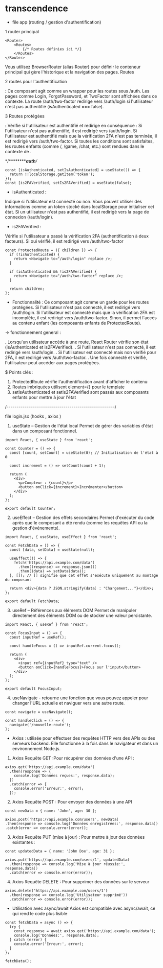 # transcendence
+ file app (routing / gestion d'authentification)

1 router principal

```
<Router>
    <Routes>
        {/* Routes définies ici */}
    </Routes>
</Router>

```
Vous utilisez BrowserRouter (alias Router) pour définir le conteneur principal qui gère l'historique et la navigation des pages.
Routes

2 routes pour l'authentification

<AuthLayout /> : Ce composant agit comme un wrapper pour les routes sous /auth. Les pages comme Login, ForgotPassword, et TwoFactor sont affichées dans ce contexte.
La route /auth/two-factor redirige vers /auth/login si l'utilisateur n'est pas authentifié (isAuthenticated === false).

3 Routes protégées

<ProtectedRoute /> : Vérifie si l'utilisateur est authentifié et redirige en conséquence :
Si l'utilisateur n'est pas authentifié, il est redirigé vers /auth/login.
Si l'utilisateur est authentifié mais que la vérification 2FA n'est pas terminée, il est redirigé vers /auth/two-factor.
Si toutes les conditions sont satisfaites, les routes enfants (comme /, /game, /chat, etc.) sont rendues dans le contexte de <DashboardLayout />.

*/***********************************auth**************************/*

```
const [isAuthenticated, setIsAuthenticated] = useState(() => {
  return !!localStorage.getItem('token');
});
const [is2FAVerified, setIs2FAVerified] = useState(false);
```

- isAuthenticated :

Indique si l'utilisateur est connecté ou non.
Vous pouvez utiliser des informations comme un token stocké dans localStorage pour initialiser cet état.
Si un utilisateur n'est pas authentifié, il est redirigé vers la page de connexion (/auth/login).

- is2FAVerified :

Vérifie si l'utilisateur a passé la vérification 2FA (authentification à deux facteurs).
Si oui vérifié, il est redirigé vers /auth/two-factor

``` 
const ProtectedRoute = ({ children }) => {
  if (!isAuthenticated) {
    return <Navigate to="/auth/login" replace />;
  }

  if (isAuthenticated && !is2FAVerified) {
    return <Navigate to="/auth/two-factor" replace />;
  }

  return children;
};

```
- Fonctionnalité :
Ce composant agit comme un garde pour les routes protégées.
Si l'utilisateur n'est pas connecté, il est redirigé vers /auth/login.
Si l'utilisateur est connecté mais que la vérification 2FA est incomplète, il est redirigé vers /auth/two-factor.
Sinon, il permet l'accès au contenu enfant (les composants enfants de ProtectedRoute).

-> fonctionnement general :

. Lorsqu'un utilisateur accède à une route, React Router vérifie son état (isAuthenticated et is2FAVerified).
. Si l'utilisateur n'est pas connecté, il est redirigé vers /auth/login.
. Si l'utilisateur est connecté mais non vérifié pour 2FA, il est redirigé vers /auth/two-factor.
. Une fois connecté et vérifié, l'utilisateur peut accéder aux pages protégées.

$ Points clés :

1. ProtectedRoute vérifie l'authentification avant d'afficher le contenu
2. Routes imbriquées utilisent element={<Layout/>} pour le template
3. setIsAuthenticated et setIs2FAVerified sont passés aux composants enfants pour mettre à jour l'état


/-------------------------------------------------------/

file login.jsx (hooks , axios )

1. useState – Gestion de l'état local
Permet de gérer des variables d'état dans un composant fonctionnel.

```
import React, { useState } from 'react';

const Counter = () => {
  const [count, setCount] = useState(0); // Initialisation de l'état à 0

  const increment = () => setCount(count + 1);

  return (
    <div>
      <p>Compteur : {count}</p>
      <button onClick={increment}>Incrémenter</button>
    </div>
  );
};

export default Counter;
```
2. useEffect – Gestion des effets secondaires
Permet d'exécuter du code après que le composant a été rendu (comme les requêtes API ou la gestion d'événements).


```
import React, { useState, useEffect } from 'react';

const FetchData = () => {
  const [data, setData] = useState(null);

  useEffect(() => {
    fetch('https://api.example.com/data')
      .then((response) => response.json())
      .then((data) => setData(data));
  }, []); // [] signifie que cet effet s'exécute uniquement au montage du composant

  return <div>{data ? JSON.stringify(data) : "Chargement..."}</div>;
};

export default FetchData;
```
3. useRef – Références aux éléments DOM
Permet de manipuler directement des éléments DOM ou de stocker une valeur persistante.

```
import React, { useRef } from 'react';

const FocusInput = () => {
  const inputRef = useRef();

  const handleFocus = () => inputRef.current.focus();

  return (
    <div>
      <input ref={inputRef} type="text" />
      <button onClick={handleFocus}>Focus sur l'input</button>
    </div>
  );
};

export default FocusInput;
```

4. useNavigate - retourne une fonction que vous pouvez appeler pour changer l'URL actuelle et naviguer vers une autre route.

```
const navigate = useNavigate();

const handleClick = () => {
  navigate('/nouvelle-route');
};
```

- Axios : utilisée pour effectuer des requêtes HTTP vers des APIs ou des serveurs backend. Elle fonctionne à la fois dans le navigateur et dans un environnement Node.js.

1. Axios Requête GET :Pour récupérer des données d'une API :

```
axios.get('https://api.example.com/data')
  .then(response => {
    console.log('Données reçues:', response.data);
  })
  .catch(error => {
    console.error('Erreur:', error);
  });
  ```

2. Axios Requête POST : Pour envoyer des données à une API

  ```
  const newData = { name: 'John', age: 30 };

axios.post('https://api.example.com/users', newData)
  .then(response => console.log('Données enregistrées:', response.data))
  .catch(error => console.error(error));
```

3. Axios Requête PUT (mise à jour) : Pour mettre à jour des données existantes :

```
const updatedData = { name: 'John Doe', age: 31 };

axios.put('https://api.example.com/users/1', updatedData)
  .then(response => console.log('Mise à jour réussie:', response.data))
  .catch(error => console.error(error));
```

4. Axios Requête DELETE : Pour supprimer des données sur le serveur 

```
axios.delete('https://api.example.com/users/1')
  .then(response => console.log('Utilisateur supprimé'))
  .catch(error => console.error(error));
```

* Utilisation avec async/await Axios est compatible avec async/await, ce qui rend le code plus lisible

```
const fetchData = async () => {
  try {
    const response = await axios.get('https://api.example.com/data');
    console.log('Données:', response.data);
  } catch (error) {
    console.error('Erreur:', error);
  }
};

fetchData();
```





























